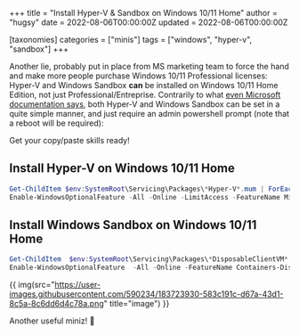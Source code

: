+++
title = "Install Hyper-V & Sandbox on Windows 10/11 Home"
author = "hugsy"
date = 2022-08-06T00:00:00Z
updated = 2022-08-06T00:00:00Z

[taxonomies]
categories = ["minis"]
tags = ["windows", "hyper-v", "sandbox"]
+++

Another lie, probably put in place from MS marketing team to force the hand and make more people purchase Windows 10/11 Professional licenses: Hyper-V and Windows Sandbox **can** be installed on Windows 10/11 Home Edition, not just Professional/Entreprise. Contrarily to what [even Microsoft documentation says](https://docs.microsoft.com/en-us/virtualization/hyper-v-on-windows/quick-start/enable-hyper-v#check-requirements), both Hyper-V and Windows Sandbox can be set in a quite simple manner, and just require an admin powershell prompt (note that a reboot will be required):

Get your copy/paste skills ready!

## Install Hyper-V on Windows 10/11 Home

```powershell
Get-ChildItem $env:SystemRoot\Servicing\Packages\*Hyper-V*.mum | ForEach-Object { dism -Online -NoRestart -add-package:"$_" }
Enable-WindowsOptionalFeature -All -Online -LimitAccess -FeatureName Microsoft-Hyper-V
```

## Install Windows Sandbox on Windows 10/11 Home

```powershell
Get-ChildItem  $env:SystemRoot\Servicing\Packages\*DisposableClientVM*.mum | ForEach-Object { dism -Online -NoRestart -add-package:"$_" }
Enable-WindowsOptionalFeature  -All -Online -FeatureName Containers-DisposableClientVM
```

{{ img(src="https://user-images.githubusercontent.com/590234/183723930-583c191c-d67a-43d1-8c5a-8c6dd6d4c78a.png" title="image") }}


Another useful miniz! 👋
